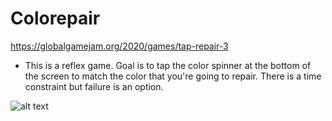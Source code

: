 # Colorepair



https://globalgamejam.org/2020/games/tap-repair-3


- This is a reflex game. Goal is to tap the color spinner at the bottom of the screen to match the color that you're going to repair. There is a time constraint but failure is an option.

[logo]: https://globalgamejam.org/amazons3/image-derivative/ggj/styles/game_content__normal/games/screenshots/2020/02/129452/ggj20_stills.png?itok=CarQBqCJ&amp;timestamp=1580642406%20611w

![alt text][logo]

